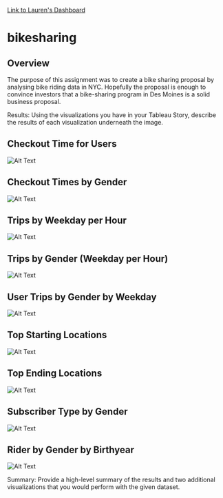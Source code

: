 
[Link to Lauren's Dashboard](https://public.tableau.com/app/profile/lauren.rishel/viz/bikesharing_16656254205720/Story1)

# bikesharing

## Overview
The purpose of this assignment was to create a bike sharing proposal by analysing bike riding data in NYC. Hopefully the proposal is enough to convince investors that a bike-sharing program in Des Moines is a solid business proposal. 

Results: Using the visualizations you have in your Tableau Story, describe the results of each visualization underneath the image.

## Checkout Time for Users

![Alt Text](https://github.com/lauren1478/bikesharingv2/blob/main/visuals/Checkout%20Time%20for%20Users.png)

## Checkout Times by Gender

![Alt Text](https://github.com/lauren1478/bikesharingv2/blob/main/visuals/Checkout%20Times%20by%20Gender.png)

## Trips by Weekday per Hour

![Alt Text](https://github.com/lauren1478/bikesharingv2/blob/main/visuals/Trips%20by%20Weekday%20per%20Hour.png)

## Trips by Gender (Weekday per Hour)

![Alt Text](https://github.com/lauren1478/bikesharingv2/blob/main/visuals/Trips%20by%20Gender%20(Weekday%20per%20Hour).png)

## User Trips by Gender by Weekday

![Alt Text](https://github.com/lauren1478/bikesharingv2/blob/main/visuals/User%20Trips%20by%20Gender%20by%20Weekday.png)

## Top Starting Locations

![Alt Text](https://github.com/lauren1478/bikesharingv2/blob/main/visuals/Top%20Starting%20Locations.png)

## Top Ending Locations

![Alt Text](https://github.com/lauren1478/bikesharingv2/blob/main/visuals/Top%20Ending%20Locations.png)

## Subscriber Type by Gender

![Alt Text](https://github.com/lauren1478/bikesharingv2/blob/main/visuals/Subsciber%20Type%20by%20Gender.png)

## Rider by Gender by Birthyear

![Alt Text](https://github.com/lauren1478/bikesharingv2/blob/main/visuals/Rides%20by%20Gender%20by%20Birth%20Year.png)

Summary: Provide a high-level summary of the results and two additional visualizations that you would perform with the given dataset.
